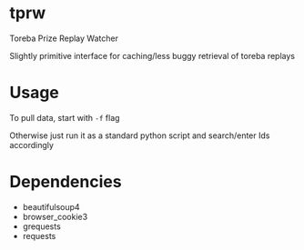 # tprw
Toreba Prize Replay Watcher

Slightly primitive interface for caching/less buggy retrieval of toreba replays

# Usage

To pull data, start with `-f` flag

Otherwise just run it as a standard python script and search/enter Ids accordingly

# Dependencies

- beautifulsoup4
- browser_cookie3
- grequests
- requests
